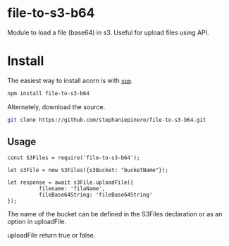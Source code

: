 # file-to-s3-b64
Module to load a file (base64) in s3. Useful for upload files using API.

# Install

The easiest way to install acorn is with [`npm`][npm].

[npm]: https://www.npmjs.com/

```sh
npm install file-to-s3-b64
```

Alternately, download the source.

```sh
git clone https://github.com/stephaniepinero/file-to-s3-b64.git
```

## Usage


```
const S3Files = require('file-to-s3-b64');  

let s3File = new S3Files({s3Bucket: "bucketName"});

let response = await s3File.uploadFile({
          filename: 'filaName',
          fileBase64String: 'fileBase64String'
});
```
The name of the bucket can be defined in the S3Files declaration or as an option in uploadFile.

uploadFile return true or false.
